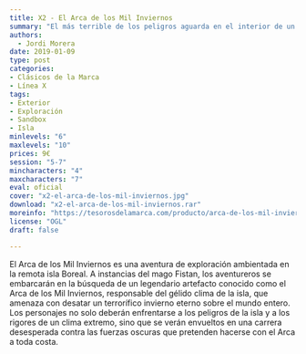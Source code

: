 ```yaml
---
title: X2 - El Arca de los Mil Inviernos
summary: "El más terrible de los peligros aguarda en el interior de un legendario artefacto perdido en los confines de la Isla Boreal: el Arca de los Mil Inviernos."
authors:
  - Jordi Morera
date: 2019-01-09
type: post
categories:
- Clásicos de la Marca
- Línea X
tags:
- Exterior
- Exploración
- Sandbox
- Isla
minlevels: "6"
maxlevels: "10"
prices: 9€
session: "5-7"
mincharacters: "4"
maxcharacters: "7"
eval: oficial
cover: "x2-el-arca-de-los-mil-inviernos.jpg"
download: "x2-el-arca-de-los-mil-inviernos.rar"
moreinfo: "https://tesorosdelamarca.com/producto/arca-de-los-mil-inviernos/"
license: "OGL"
draft: false

---
```


El Arca de los Mil Inviernos es una aventura de exploración
ambientada en la remota isla Boreal. A instancias del
mago Fistan, los aventureros se embarcarán en la búsqueda
de un legendario artefacto conocido como el Arca de los
Mil Inviernos, responsable del gélido clima de la isla, que
amenaza con desatar un terrorífico invierno eterno sobre el
mundo entero. Los personajes no solo deberán enfrentarse
a los peligros de la isla y a los rigores de un clima extremo,
sino que se verán envueltos en una carrera desesperada contra
las fuerzas oscuras que pretenden hacerse con el Arca a
toda costa.